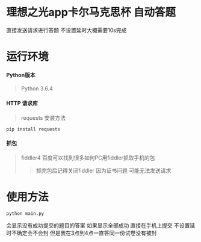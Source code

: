 # 理想之光app卡尔马克思杯 自动答题
直接发送请求进行答题 不设置延时大概需要10s完成

# 运行环境
#### Python版本
>Python 3.6.4
#### HTTP 请求库
>requests  安装方法
```
pip install requests
```
#### 抓包
>fiddler4 百度可以找到很多如何PC用fiddler抓取手机的包
>>抓完包后记得关闭fiddler 因为证书问题 可能无法发送请求

# 使用方法
```
python main.py
```
会显示没有成功提交的题目的答案
如果显示全部成功 直接在手机上提交
不设置延时不确定会不会封 但是我在3点到4点一直答同一份试卷没有被封
